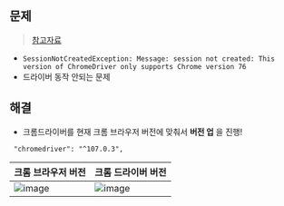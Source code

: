 ## 문제
> [참고자료](https://codechacha.com/ko/selenium-chromedriver-version-error/)
- `SessionNotCreatedException: Message: session not created: This version of ChromeDriver only supports Chrome version 76`
- 드라이버 동작 안되는 문제

## 해결
- 크롬드라이버를 현재 크롬 브라우저 버전에 맞춰서 **버전 업** 을 진행!



```
 "chromedriver": "^107.0.3",
```


|크롬 브라우저 버전|크롬 드라이버 버전|
|---|---|
|![image](https://user-images.githubusercontent.com/61215550/205182290-f37b81b7-d6f8-4315-b88a-848f41204648.png)|![image](https://user-images.githubusercontent.com/61215550/205182318-394a9bf7-bf8e-4b65-a604-c2c02edae371.png)|
